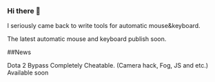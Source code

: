 ### Hi there 👋

I seriously came back to write tools for automatic mouse&keyboard.

The latest automatic mouse and keyboard publish soon.


##News

Dota 2 Bypass Completely Cheatable. (Camera hack, Fog, JS and etc.) Available soon
